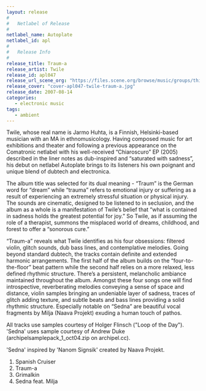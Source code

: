 ```yaml
---
layout: release
#
#   Netlabel of Release
#
netlabel_name: Autoplate
netlabel_id: apl
#
#   Release Info
#
release_title: Traum-a
release_artist: Twile
release_id: apl047
release_url_scene_org: "https://files.scene.org/browse/music/groups/thinner/autoplate/zip/"
release_cover: "cover-apl047-twile-traum-a.jpg"
release_date: 2007-08-14
categories:
   - electronic music
tags:
   - ambient
---
```

Twile, whose real name is Jarmo Huhta, is a Finnish, Helsinki-based musician 
with an MA in ethnomusicology.  Having composed music for art exhibitions and 
theater and following a previous appearance on the Comatronic netlabel with his 
well-received “Chiaroscuro” EP (2005) described in the liner notes as 
dub-inspired and “saturated with sadness”,  his debut on netlabel Autoplate 
brings to its listeners his own poignant and unique blend of dubtech and 
electronica. 

The album title was selected for its dual meaning - “Traum” is the German word 
for “dream” while “trauma” refers to emotional injury or suffering as a result 
of experiencing an extremely stressful situation or physical injury.  
The sounds are cinematic, designed to be listened to in seclusion, and the 
album as a whole is a manifestation of  Twile’s belief that “what is contained 
in sadness holds the greatest potential for joy.” So Twile, as if assuming the 
role of a therapist, summons the misplaced world of dreams, childhood, and 
forest to offer a “sonorous  cure.”

“Traum-a” reveals what Twile identifies as his four obsessions: filtered 
violin, glitch sounds, dub bass lines, and contemplative melodies.  Going 
beyond standard dubtech, the tracks contain definite and extended harmonic 
arrangements.  The first half of the album builds on the “four-to-the-floor” 
beat pattern while the second half relies on a more relaxed, less defined 
rhythmic structure.  There’s a persistent, melancholic ambiance maintained 
throughout the album.  Amongst these four songs one will find introspective, 
reverberating melodies conveying a sense of space and distance, violin samples 
bringing an undeniable layer of sadness, traces of glitch adding texture, and 
subtle beats and bass lines providing a solid rhythmic structure.  Especially 
notable on “Sedna” are beautiful vocal fragments by Milja (Naava Projekt) 
exuding a human touch of pathos.

All tracks use samples courtesy of Holger Flinsch ("Loop of the Day").
'Sedna' uses sample courtesy of Andrew Duke 
(archipelsamplepack_1_oct04.zip on archipel.cc). 

'Sedna' inspired by 'Nanom Signsik' created by Naava Projekt.   

01. Spanish Cruiser
02. Traum-a
03. Grimalkin
04. Sedna feat. Milja

